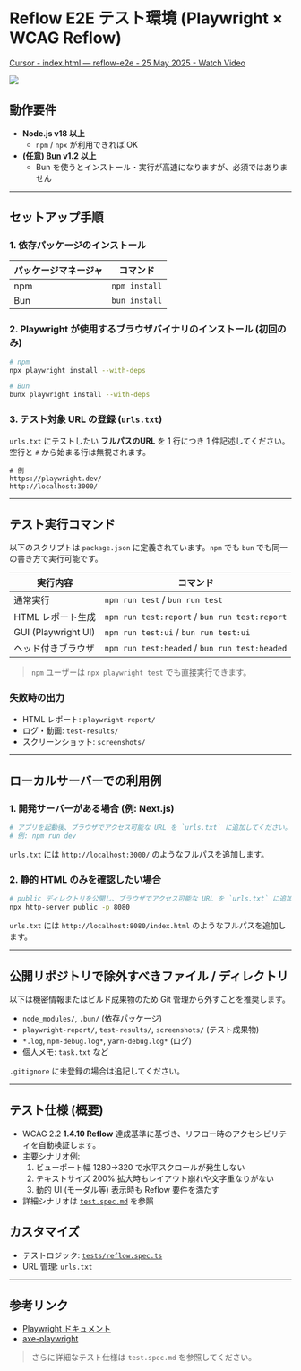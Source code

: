 # Reflow E2E テスト環境 (Playwright × WCAG Reflow)

<div>
    <a href="https://www.loom.com/share/993e4b85d6fb4c6ebe3cc2cf32da2bcc">
      <p>Cursor - index.html — reflow-e2e - 25 May 2025 - Watch Video</p>
    </a>
    <a href="https://www.loom.com/share/993e4b85d6fb4c6ebe3cc2cf32da2bcc">
      <img style="max-width:300px;" src="https://cdn.loom.com/sessions/thumbnails/993e4b85d6fb4c6ebe3cc2cf32da2bcc-8bdc761dd827dcd6-full-play.gif">
    </a>
  </div>

## 動作要件
- **Node.js v18 以上**  
  - `npm` / `npx` が利用できれば OK
- **(任意) [Bun](https://bun.sh/) v1.2 以上**  
  - Bun を使うとインストール・実行が高速になりますが、必須ではありません

---

## セットアップ手順

### 1. 依存パッケージのインストール
| パッケージマネージャ | コマンド |
|----------------------|----------|
| npm | `npm install` |
| Bun | `bun install` |

### 2. Playwright が使用するブラウザバイナリのインストール (初回のみ)
```bash
# npm
npx playwright install --with-deps

# Bun
bunx playwright install --with-deps
```

### 3. テスト対象 URL の登録 (`urls.txt`)
`urls.txt` にテストしたい **フルパスのURL** を 1 行につき 1 件記述してください。空行と `#` から始まる行は無視されます。

```
# 例
https://playwright.dev/
http://localhost:3000/
```

---

## テスト実行コマンド
以下のスクリプトは `package.json` に定義されています。`npm` でも `bun` でも同一の書き方で実行可能です。

| 実行内容 | コマンド |
|----------|----------|
| 通常実行 | `npm run test` / `bun run test` |
| HTML レポート生成 | `npm run test:report` / `bun run test:report` |
| GUI (Playwright UI) | `npm run test:ui` / `bun run test:ui` |
| ヘッド付きブラウザ | `npm run test:headed` / `bun run test:headed` |

> `npm` ユーザーは `npx playwright test` でも直接実行できます。

### 失敗時の出力
- HTML レポート: `playwright-report/`
- ログ・動画: `test-results/`
- スクリーンショット: `screenshots/`

---

## ローカルサーバーでの利用例
### 1. 開発サーバーがある場合 (例: Next.js)
```bash
# アプリを起動後、ブラウザでアクセス可能な URL を `urls.txt` に追加してください。
# 例: npm run dev
```
`urls.txt` には `http://localhost:3000/` のようなフルパスを追加します。

### 2. 静的 HTML のみを確認したい場合
```bash
# public ディレクトリを公開し、ブラウザでアクセス可能な URL を `urls.txt` に追加してください。
npx http-server public -p 8080
```
`urls.txt` には `http://localhost:8080/index.html` のようなフルパスを追加します。

---

## 公開リポジトリで除外すべきファイル / ディレクトリ
以下は機密情報またはビルド成果物のため Git 管理から外すことを推奨します。

- `node_modules/`, `.bun/` (依存パッケージ)
- `playwright-report/`, `test-results/`, `screenshots/` (テスト成果物)
- `*.log`, `npm-debug.log*`, `yarn-debug.log*` (ログ)
- 個人メモ: `task.txt` など

`.gitignore` に未登録の場合は追記してください。

---

## テスト仕様 (概要)
- WCAG 2.2 **1.4.10 Reflow** 達成基準に基づき、リフロー時のアクセシビリティを自動検証します。
- 主要シナリオ例:
  1. ビューポート幅 1280→320 で水平スクロールが発生しない
  2. テキストサイズ 200% 拡大時もレイアウト崩れや文字重なりがない
  3. 動的 UI (モーダル等) 表示時も Reflow 要件を満たす
- 詳細シナリオは [`test.spec.md`](./test.spec.md) を参照

## カスタマイズ
- テストロジック: [`tests/reflow.spec.ts`](./tests/reflow.spec.ts)
- URL 管理: `urls.txt`

---

## 参考リンク
- [Playwright ドキュメント](https://playwright.dev/)
- [axe-playwright](https://github.com/abhinaba-ghosh/axe-playwright)

> さらに詳細なテスト仕様は `test.spec.md` を参照してください。 